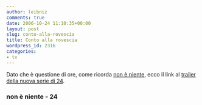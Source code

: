 ```yaml
---
author: leibniz
comments: true
date: 2006-10-24 11:10:35+00:00
layout: post
slug: conto-alla-rovescia
title: Conto alla rovescia
wordpress_id: 2316
categories:
- tv
---
```


Dato che è questione di ore, come ricorda [non è niente](http://24574.splinder.com/), ecco il link al [trailer della nuova serie di 24](http://www.24trailer.com/). 

### non è niente - 24
